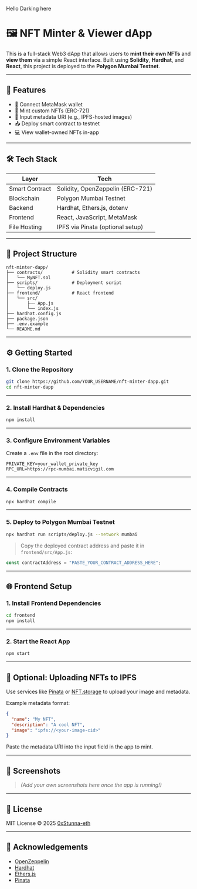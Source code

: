 Hello Darking here 
# 🖼️ NFT Minter & Viewer dApp

This is a full-stack Web3 dApp that allows users to **mint their own NFTs** and **view them** via a simple React interface. Built using **Solidity**, **Hardhat**, and **React**, this project is deployed to the **Polygon Mumbai Testnet**.

---

## 🚀 Features

- 🔐 Connect MetaMask wallet
- 🧠 Mint custom NFTs (ERC-721)
- 🔗 Input metadata URI (e.g., IPFS-hosted images)
- 📤 Deploy smart contract to testnet
- 💻 View wallet-owned NFTs in-app

---

## 🛠️ Tech Stack

| Layer        | Tech                             |
|--------------|----------------------------------|
| Smart Contract | Solidity, OpenZeppelin (ERC-721) |
| Blockchain    | Polygon Mumbai Testnet            |
| Backend       | Hardhat, Ethers.js, dotenv        |
| Frontend      | React, JavaScript, MetaMask       |
| File Hosting  | IPFS via Pinata (optional setup)  |

---

## 📂 Project Structure

```
nft-minter-dapp/
├── contracts/           # Solidity smart contracts
│   └── MyNFT.sol
├── scripts/             # Deployment script
│   └── deploy.js
├── frontend/            # React frontend
│   └── src/
│       ├── App.js
│       └── index.js
├── hardhat.config.js
├── package.json
├── .env.example
└── README.md
```

---

## ⚙️ Getting Started

### 1. Clone the Repository

```bash
git clone https://github.com/YOUR_USERNAME/nft-minter-dapp.git
cd nft-minter-dapp
```

---

### 2. Install Hardhat & Dependencies

```bash
npm install
```

---

### 3. Configure Environment Variables

Create a `.env` file in the root directory:

```env
PRIVATE_KEY=your_wallet_private_key
RPC_URL=https://rpc-mumbai.maticvigil.com
```

---

### 4. Compile Contracts

```bash
npx hardhat compile
```

---

### 5. Deploy to Polygon Mumbai Testnet

```bash
npx hardhat run scripts/deploy.js --network mumbai
```

> Copy the deployed contract address and paste it in `frontend/src/App.js`:
```js
const contractAddress = "PASTE_YOUR_CONTRACT_ADDRESS_HERE";
```

---

## 🌐 Frontend Setup

### 1. Install Frontend Dependencies

```bash
cd frontend
npm install
```

---

### 2. Start the React App

```bash
npm start
```

---

## 🧪 Optional: Uploading NFTs to IPFS

Use services like [Pinata](https://pinata.cloud/) or [NFT.storage](https://nft.storage/) to upload your image and metadata.

Example metadata format:

```json
{
  "name": "My NFT",
  "description": "A cool NFT",
  "image": "ipfs://<your-image-cid>"
}
```

Paste the metadata URI into the input field in the app to mint.

---

## 📸 Screenshots

> _(Add your own screenshots here once the app is running!)_

---

## 🧠 License

MIT License © 2025 [0xStunna-eth](https://github.com/0xStunna-eth)

---

## 🙌 Acknowledgements

- [OpenZeppelin](https://github.com/OpenZeppelin/openzeppelin-contracts)
- [Hardhat](https://hardhat.org/)
- [Ethers.js](https://docs.ethers.io/)
- [Pinata](https://pinata.cloud/)

